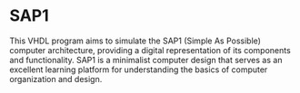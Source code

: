 # SAP1
This VHDL program aims to simulate the SAP1 (Simple As Possible) computer architecture, providing a digital representation of its components and functionality. SAP1 is a minimalist computer design that serves as an excellent learning platform for understanding the basics of computer organization and design.
